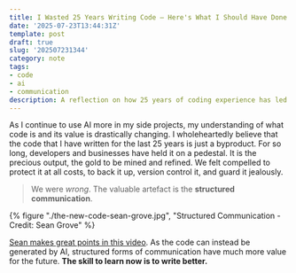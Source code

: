 ```yaml
---
title: I Wasted 25 Years Writing Code — Here's What I Should Have Done Instead
date: '2025-07-23T13:44:31Z'
template: post
draft: true
slug: '202507231344'
category: note
tags:
- code
- ai
- communication
description: A reflection on how 25 years of coding experience has led to the realisation that structured communication, not code itself, is the true valuable artifact in the age of AI-generated programming.
---
```


As I continue to use AI more in my side projects, my understanding of what code is and its value is drastically changing. I wholeheartedly believe that the code that I have written for the last 25 years is just a byproduct. For so long, developers and businesses have held it on a pedestal. It is the precious output, the gold to be mined and refined. We felt compelled to protect it at all costs, to back it up, version control it, and guard it jealously.

> We were *wrong*. The valuable artefact is the **structured communication**.

{% figure "./the-new-code-sean-grove.jpg", "Structured Communication - Credit: Sean Grove" %}

[Sean makes great points in this video](https://youtube.com/watch?v=8rABwKRsec4). As the code can instead be generated by AI, structured forms of communication have much more value for the future. **The skill to learn now is to write better.**
